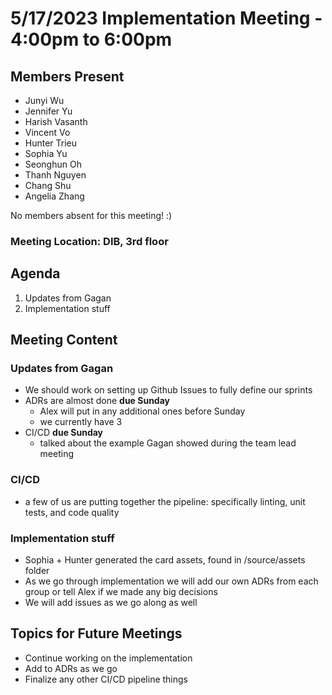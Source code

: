 #  5/17/2023 Implementation Meeting - 4:00pm to 6:00pm

## Members Present
- Junyi Wu
- Jennifer Yu
- Harish Vasanth
- Vincent Vo
- Hunter Trieu
- Sophia Yu
- Seonghun Oh
- Thanh Nguyen
- Chang Shu
- Angelia Zhang

No members absent for this meeting! :)

### Meeting Location: DIB, 3rd floor

## Agenda
1. Updates from Gagan
2. Implementation stuff

## Meeting Content
### Updates from Gagan
- We should work on setting up Github Issues to fully define our sprints
- ADRs are almost done **due Sunday**
  - Alex will put in any additional ones before Sunday
  - we currently have 3
- CI/CD **due Sunday**
  - talked about the example Gagan showed during the team lead meeting

### CI/CD
- a few of us are putting together the pipeline: specifically linting, unit tests, and code quality

### Implementation stuff
- Sophia + Hunter generated the card assets, found in /source/assets folder
- As we go through implementation we will add our own ADRs from each group or tell Alex if we made any big decisions
- We will add issues as we go along as well

## Topics for Future Meetings
- Continue working on the implementation
- Add to ADRs as we go
- Finalize any other CI/CD pipeline things
